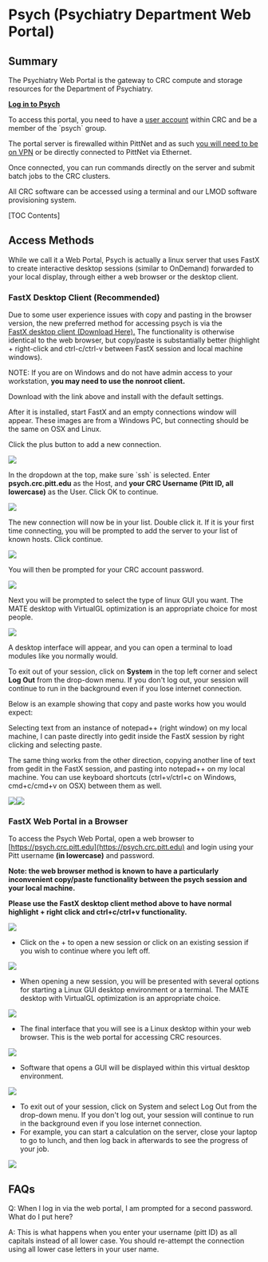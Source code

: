 # **Psych (Psychiatry Department Web Portal)**

## **Summary**

The Psychiatry Web Portal is the gateway to CRC compute and storage resources for the Department of Psychiatry.

**[Log in to Psych](https://psych.crc.pitt.edu)**

To access this portal, you need to have a [user account](https://crc.pitt.edu/getting-started#) within CRC and be a member of the \`psych\` group.

The portal server is firewalled within PittNet and as such [you will need to be on VPN](https://crc.pitt.edu/user-support/resource-documentation/vpn-and-accessing-clusters) or be directly connected to PittNet via Ethernet.

Once connected, you can run commands directly on the server and submit batch jobs to the CRC clusters.

All CRC software can be accessed using a terminal and our LMOD software provisioning system.

\[TOC Contents\]

## **Access Methods**

While we call it a Web Portal, Psych is actually a linux server that uses FastX to create interactive desktop sessions (similar to OnDemand) forwarded to your local display, through either a web browser or the desktop client.

### **FastX Desktop Client (Recommended)**

Due to some user experience issues with copy and pasting in the browser version, the new preferred method for accessing psych is via the [F](http://www.starnet.com/download/fastx-client)[astX desktop client (Download Here)](https://www.starnet.com/download/fastx-client)[.](http://www.starnet.com/download/fastx-client) The functionality is otherwise identical to the web browser, but copy/paste is substantially better (highlight + right-click and ctrl-c/ctrl-v between FastX session and local machine windows).

NOTE: If you are on Windows and do not have admin access to your workstation, **you may need to use the nonroot client.**

Download with the link above and install with the default settings.

After it is installed, start FastX and an empty connections window will appear. These images are from a Windows PC, but connecting should be the same on OSX and Linux.

Click the plus button to add a new connection.

![](../_assets/img/web-portals/FastXDesktop1.png)

In the dropdown at the top, make sure \`ssh\` is selected. Enter **psych.crc.pitt.edu** as the Host, and **your CRC Username (Pitt ID, all lowercase)** as the User. Click OK to continue.

![](../_assets/img/web-portals/FastXDesktop2.png)

The new connection will now be in your list. Double click it. If it is your first time connecting, you will be prompted to add the server to your list of known hosts. Click continue.

![](../_assets/img/web-portals/FastXDesktop3.png)

You will then be prompted for your CRC account password.

![](../_assets/img/web-portals/FastXDesktop4.png)

Next you will be prompted to select the type of linux GUI you want. The MATE desktop with VirtualGL optimization is an appropriate choice for most people.

![](../_assets/img/web-portals/FastXDesktop5.png)

A desktop interface will appear, and you can open a terminal to load modules like you normally would.

To exit out of your session, click on **System** in the top left corner and select **Log Out** from the drop-down menu. If you don't log out, your session will continue to run in the background even if you lose internet connection.

Below is an example showing that copy and paste works how you would expect:

Selecting text from an instance of notepad++ (right window) on my local machine, I can paste directly into gedit inside the FastX session by right clicking and selecting paste.

The same thing works from the other direction, copying another line of text from gedit in the FastX session, and pasting into notepad++ on my local machine. You can use keyboard shortcuts (ctrl+v/ctrl+c on Windows, cmd+c/cmd+v on OSX) between them as well.

![](../_assets/img/web-portals/FastXDesktop6.png)![](../_assets/img/web-portals/FastXDesktop7.png)

### **FastX Web Portal in a Browser**

To access the Psych Web Portal, open a web browser to [https://psych.crc.pitt.edu](https://psych.crc.pitt.edu) and login using your Pitt username **(in lowercase)** and password. 

**Note: the web browser method is known to have a particularly inconvenient copy/paste functionality between the psych session and your local machine.**

**Please use the FastX desktop client method above to have normal highlight + right click and ctrl+c/ctrl+v functionality.**

![](../_assets/img/web-portals/psych_01.png)

*   Click on the + to open a new session or click on an existing session if you wish to continue where you left off.

![](../_assets/img/web-portals/psych_02.png)

*   When opening a new session, you will be presented with several options for starting a Linux GUI desktop environment or a terminal. The MATE desktop with VirtualGL optimization is an appropriate choice.

![](../_assets/img/web-portals/psych_03.png)

*   The final interface that you will see is a Linux desktop within your web browser. This is the web portal for accessing CRC resources.

![](../_assets/img/web-portals/psych_04.png)

*   Software that opens a GUI will be displayed within this virtual desktop environment.

![](../_assets/img/web-portals/psych_05.png)

*   To exit out of your session, click on System and select Log Out from the drop-down menu. If you don't log out, your session will continue to run in the background even if you lose internet connection.
*   For example, you can start a calculation on the server, close your laptop to go to lunch, and then log back in afterwards to see the progress of your job.

![](../_assets/img/web-portals/psych_06.png)

FAQs
----

Q: When I log in via the web portal, I am prompted for a second password. What do I put here?

A: This is what happens when you enter your username (pitt ID) as all capitals instead of all lower case. You should re-attempt the connection using all lower case letters in your user name.
